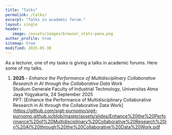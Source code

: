 ```yaml
---
title: "Talks"
permalink: /talks/
excerpt: "Talks in academic forum."
layout: single
header:
   image: /assets/images/browser_stats-pana.png
author_profile: true
sitemap: true
modified: 2025-05-30
---
```


As a lecturer, one of my tasks is giving a talks in academic forums. Here some of my talks.

1. **2025** - *Enhance the Performance of Multidisciplinary Collaborative Research in AI through the Collaborative Data Work* <br />
   Studium Generale Faculty of Industrial Technology, Universitas Atma Jaya Yogyakarta, 24 September 2025  <br />
   PPT: [Enhance the Performance of Multidisciplinary Collaborative Research in AI through the Collaborative Data Work](https://github.com/sigit-purnomo/sigit-purnomo.github.io/blob/master/assets/slides/Enhance%20the%20Performance%20of%20Multidisciplinary%20Collaborative%20Research%20in%20AI%20through%20the%20Collaborative%20Data%20Work.pdf

